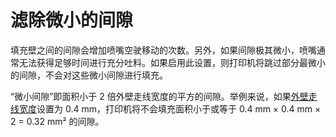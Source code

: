 滤除微小的间隙
====
填充壁之间的间隙会增加喷嘴空驶移动的次数。另外，如果间隙极其微小，喷嘴通常无法获得足够时间进行充分吐料。如果启用此设置，则打印机将跳过部分最微小的间隙，不会对这些微小间隙进行填充。

“微小间隙”即面积小于 2 倍外壁走线宽度的平方的间隙。举例来说，如果[外壁走线宽度](../resolution/wall_line_width_0.md)设置为 0.4 mm，打印机将不会填充面积小于或等于 0.4 mm × 0.4 mm × 2 = 0.32 mm² 的间隙。